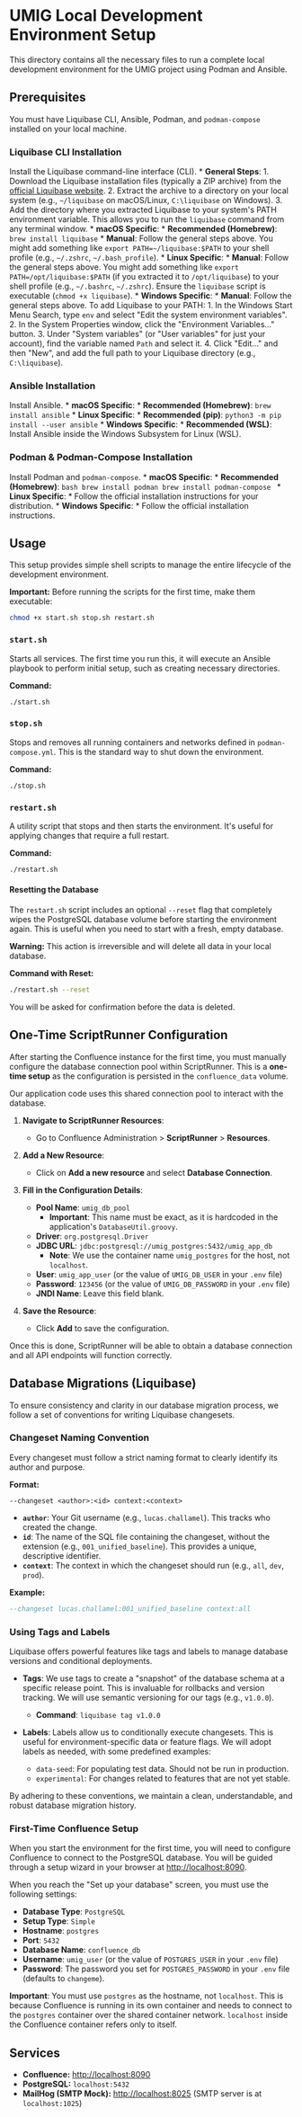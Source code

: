 # UMIG Local Development Environment Setup

This directory contains all the necessary files to run a complete local development environment for the UMIG project using Podman and Ansible.

## Prerequisites

You must have Liquibase CLI, Ansible, Podman, and `podman-compose` installed on your local machine.

### Liquibase CLI Installation
Install the Liquibase command-line interface (CLI).
    *   **General Steps**:
        1.  Download the Liquibase installation files (typically a ZIP archive) from the [official Liquibase website](https://www.liquibase.com/download).
        2.  Extract the archive to a directory on your local system (e.g., `~/liquibase` on macOS/Linux, `C:\liquibase` on Windows).
        3.  Add the directory where you extracted Liquibase to your system's PATH environment variable. This allows you to run the `liquibase` command from any terminal window.
    *   **macOS Specific**:
        *   **Recommended (Homebrew)**: `brew install liquibase`
        *   **Manual**: Follow the general steps above. You might add something like `export PATH=~/liquibase:$PATH` to your shell profile (e.g., `~/.zshrc`, `~/.bash_profile`).
    *   **Linux Specific**:
        *   **Manual**: Follow the general steps above. You might add something like `export PATH=/opt/liquibase:$PATH` (if you extracted it to `/opt/liquibase`) to your shell profile (e.g., `~/.bashrc`, `~/.zshrc`). Ensure the `liquibase` script is executable (`chmod +x liquibase`).
    *   **Windows Specific**:
        *   **Manual**: Follow the general steps above. To add Liquibase to your PATH:
            1.  In the Windows Start Menu Search, type `env` and select "Edit the system environment variables".
            2.  In the System Properties window, click the "Environment Variables..." button.
            3.  Under "System variables" (or "User variables" for just your account), find the variable named `Path` and select it.
            4.  Click "Edit..." and then "New", and add the full path to your Liquibase directory (e.g., `C:\liquibase`).

### Ansible Installation
Install Ansible.
    *   **macOS Specific**:
        *   **Recommended (Homebrew)**: `brew install ansible`
    *   **Linux Specific**:
        *   **Recommended (pip)**: `python3 -m pip install --user ansible`
    *   **Windows Specific**:
        *   **Recommended (WSL)**: Install Ansible inside the Windows Subsystem for Linux (WSL).

### Podman & Podman-Compose Installation
Install Podman and `podman-compose`.
    *   **macOS Specific**:
        *   **Recommended (Homebrew)**:
            ```bash
            brew install podman
            brew install podman-compose
            ```
    *   **Linux Specific**:
        *   Follow the official installation instructions for your distribution.
    *   **Windows Specific**:
        *   Follow the official installation instructions.

## Usage

This setup provides simple shell scripts to manage the entire lifecycle of the development environment.

**Important:** Before running the scripts for the first time, make them executable:
```bash
chmod +x start.sh stop.sh restart.sh
```

### `start.sh`
Starts all services. The first time you run this, it will execute an Ansible playbook to perform initial setup, such as creating necessary directories.

**Command:**
```bash
./start.sh
```

### `stop.sh`
Stops and removes all running containers and networks defined in `podman-compose.yml`. This is the standard way to shut down the environment.

**Command:**
```bash
./stop.sh
```

### `restart.sh`
A utility script that stops and then starts the environment. It's useful for applying changes that require a full restart.

**Command:**
```bash
./restart.sh
```

#### Resetting the Database
The `restart.sh` script includes an optional `--reset` flag that completely wipes the PostgreSQL database volume before starting the environment again. This is useful when you need to start with a fresh, empty database.

**Warning:** This action is irreversible and will delete all data in your local database.

**Command with Reset:**
```bash
./restart.sh --reset
```
You will be asked for confirmation before the data is deleted.

## One-Time ScriptRunner Configuration

After starting the Confluence instance for the first time, you must manually configure the database connection pool within ScriptRunner. This is a **one-time setup** as the configuration is persisted in the `confluence_data` volume.

Our application code uses this shared connection pool to interact with the database.

1.  **Navigate to ScriptRunner Resources**:
    *   Go to Confluence Administration > **ScriptRunner** > **Resources**.

2.  **Add a New Resource**:
    *   Click on **Add a new resource** and select **Database Connection**.

3.  **Fill in the Configuration Details**:
    *   **Pool Name**: `umig_db_pool`
        *   **Important**: This name must be exact, as it is hardcoded in the application's `DatabaseUtil.groovy`.
    *   **Driver**: `org.postgresql.Driver`
    *   **JDBC URL**: `jdbc:postgresql://umig_postgres:5432/umig_app_db`
        *   **Note**: We use the container name `umig_postgres` for the host, not `localhost`.
    *   **User**: `umig_app_user` (or the value of `UMIG_DB_USER` in your `.env` file)
    *   **Password**: `123456` (or the value of `UMIG_DB_PASSWORD` in your `.env` file)
    *   **JNDI Name**: Leave this field blank.

4.  **Save the Resource**:
    *   Click **Add** to save the configuration.

Once this is done, ScriptRunner will be able to obtain a database connection and all API endpoints will function correctly.

## Database Migrations (Liquibase)

To ensure consistency and clarity in our database migration process, we follow a set of conventions for writing Liquibase changesets.

### Changeset Naming Convention

Every changeset must follow a strict naming format to clearly identify its author and purpose.

**Format:**

```
--changeset <author>:<id> context:<context>
```

*   **`author`**: Your Git username (e.g., `lucas.challamel`). This tracks who created the change.
*   **`id`**: The name of the SQL file containing the changeset, without the extension (e.g., `001_unified_baseline`). This provides a unique, descriptive identifier.
*   **`context`**: The context in which the changeset should run (e.g., `all`, `dev`, `prod`).

**Example:**

```sql
--changeset lucas.challamel:001_unified_baseline context:all
```

### Using Tags and Labels

Liquibase offers powerful features like tags and labels to manage database versions and conditional deployments.

*   **Tags**: We use tags to create a "snapshot" of the database schema at a specific release point. This is invaluable for rollbacks and version tracking. We will use semantic versioning for our tags (e.g., `v1.0.0`).
    *   **Command**: `liquibase tag v1.0.0`

*   **Labels**: Labels allow us to conditionally execute changesets. This is useful for environment-specific data or feature flags. We will adopt labels as needed, with some predefined examples:
    *   `data-seed`: For populating test data. Should not be run in production.
    *   `experimental`: For changes related to features that are not yet stable.

By adhering to these conventions, we maintain a clean, understandable, and robust database migration history.

### First-Time Confluence Setup

When you start the environment for the first time, you will need to configure Confluence to connect to the PostgreSQL database. You will be guided through a setup wizard in your browser at [http://localhost:8090](http://localhost:8090).

When you reach the "Set up your database" screen, you must use the following settings:

- **Database Type**: `PostgreSQL`
- **Setup Type**: `Simple`
- **Hostname**: `postgres`
- **Port**: `5432`
- **Database Name**: `confluence_db`
- **Username**: `umig_user` (or the value of `POSTGRES_USER` in your `.env` file)
- **Password**: The password you set for `POSTGRES_PASSWORD` in your `.env` file (defaults to `changeme`).

**Important**: You must use `postgres` as the hostname, not `localhost`. This is because Confluence is running in its own container and needs to connect to the `postgres` container over the shared container network. `localhost` inside the Confluence container refers only to itself.

## Services

*   **Confluence:** [http://localhost:8090](http://localhost:8090)
*   **PostgreSQL:** `localhost:5432`
*   **MailHog (SMTP Mock):** [http://localhost:8025](http://localhost:8025) (SMTP server is at `localhost:1025`)
